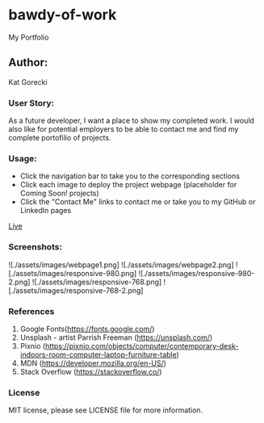 # bawdy-of-work

My Portfolio

## Author:

Kat Gorecki

### User Story:

As a future developer, I want a place to show my completed work. I would also like for potential employers to be able to contact me and find my complete portofilio of projects.

### Usage:

- Click the navigation bar to take you to the corresponding sections
- Click each image to deploy the project webpage (placeholder for Coming Soon! projects)
- Click the "Contact Me" links to contact me or take you to my GitHub or LinkedIn pages

[Live](https://slayonce.github.io/bawdy-of-work/)

### Screenshots:

![./assets/images/webpage1.png]
![./assets/images/webpage2.png]
![./assets/images/responsive-980.png]
![./assets/images/responsive-980-2.png]
![./assets/images/responsive-768.png]
![./assets/images/responsive-768-2.png]

### References

1. Google Fonts(https://fonts.google.com/)
2. Unsplash - artist Parrish Freeman (https://unsplash.com/)
3. Pixnio (https://pixnio.com/objects/computer/contemporary-desk-indoors-room-computer-laptop-furniture-table)
4. MDN (https://developer.mozilla.org/en-US/)
5. Stack Overflow (https://stackoverflow.co/)

### License

MIT license, please see LICENSE file for more information.
